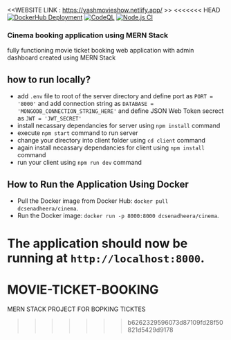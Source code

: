 <<WEBSITE LINK : https://yashmovieshow.netlify.app/ >>
<<<<<<< HEAD
[![DockerHub Deployment](https://github.com/DushanSenadheera/PUSL3120-Project/actions/workflows/deploy-to-dockerhub.yml/badge.svg?branch=main)](https://github.com/DushanSenadheera/PUSL3120-Project/actions/workflows/deploy-to-dockerhub.yml)
[![CodeQL](https://github.com/DushanSenadheera/PUSL3120-Project/actions/workflows/codeql.yml/badge.svg?branch=main)](https://github.com/DushanSenadheera/PUSL3120-Project/actions/workflows/codeql.yml)
[![Node.js CI](https://github.com/DushanSenadheera/PUSL3120-Project/actions/workflows/ci.yml/badge.svg?branch=main)](https://github.com/DushanSenadheera/PUSL3120-Project/actions/workflows/ci.yml)

### Cinema booking application using MERN Stack
fully functioning movie ticket booking web application with admin dashboard created using MERN Stack

## how to run locally?
- add `.env` file to root of the server directory and define port as `PORT = '8000'` and add connection string as `DATABASE = 'MONGODB_CONNECTION_STRING_HERE'` and define JSON Web Token secrect as `JWT = 'JWT_SECRET'`
- install necassary dependancies for server using `npm install` command
- execute `npm start` command to run server
- change your directory into client folder using `cd client` command
- again install necassary dependancies for client using `npm install` command
- run your client using `npm run dev` command

## How to Run the Application Using Docker
- Pull the Docker image from Docker Hub: `docker pull dcsenadheera/cinema`.
- Run the Docker image: `docker run -p 8000:8000 dcsenadheera/cinema`.
  
The application should now be running at `http://localhost:8000`.
=======
# MOVIE-TICKET-BOOKING
MERN STACK PROJECT FOR BOPKING TICKTES
>>>>>>> b6262329596073d87109fd28f50821d5429d9178

